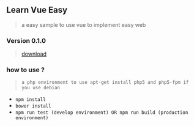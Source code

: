 ## Learn Vue Easy

> a easy sample to use vue to implement easy web

### Version 0.1.0

> [download](https://github.com/TIGERB/easy-vue/releases/tag/v0.1.0)

### how to use ?

> `a php environment to use apt-get install php5 and php5-fpm if you use debian`

* `npm install`
* `bower install`
* `npm run test (develop environment) OR npm run build (production environment)`
